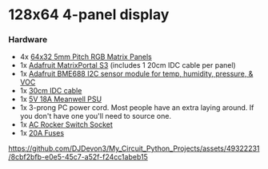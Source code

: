 # 128x64 4-panel display

### Hardware
- 4x [64x32 5mm Pitch RGB Matrix Panels](https://www.adafruit.com/product/2277)
- 1x [Adafruit MatrixPortal S3](https://www.adafruit.com/product/5778) (includes 1 20cm IDC cable per panel)
- 1x [Adafruit BME688 I2C sensor module for temp, humidity, pressure, & VOC](https://www.adafruit.com/product/5046)
- 1x [30cm IDC cable](https://www.amazon.com/dp/B07FZWH9S6)
- 1x [5V 18A Meanwell PSU](https://www.amazon.com/dp/B018TEAPRQ)
- 1x 3-prong PC power cord. Most people have an extra laying around. If you don't have one you'll need to source one.
- 1x [AC Rocker Switch Socket](https://www.amazon.com/dp/B07RQV2)
- 1x [20A Fuses](https://www.amazon.com/dp/B0B1CPZ7XH)


https://github.com/DJDevon3/My_Circuit_Python_Projects/assets/49322231/8cbf2bfb-e0e5-45c7-a52f-f24cc1abeb15

